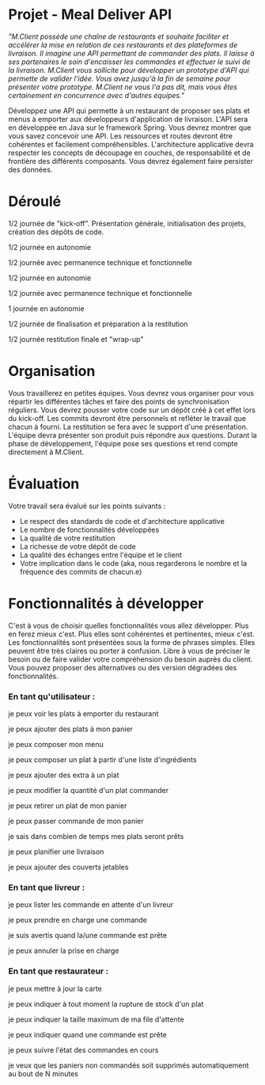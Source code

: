 # Projet - Meal Deliver API

*"M.Client possède une chaîne de restaurants et souhaite faciliter et accélérer la mise en relation de ces restaurants et des plateformes de livraison. Il imagine une API permettant de commander des plats. Il laisse à ses partenaires le soin d'encaisser les commandes et effectuer le suivi de la livraison. M.Client vous sollicite pour développer un prototype d'API qui permette de valider l'idée. Vous avez jusqu'à la fin de semaine pour présenter votre prototype. M.Client ne vous l'a pas dit, mais vous êtes certainement en concurrence avec d'autres équipes."*

Développez une API qui permette à un restaurant de proposer ses plats et menus à emporter aux développeurs d'application de livraison.
L'API sera en développée en Java sur le framework Spring. Vous devrez montrer que vous savez concevoir une API. Les ressources et routes devront être cohérentes et facilement compréhensibles. L'architecture applicative devra respecter les concepts de découpage en couches, de responsabilité et de frontière des différents composants. Vous devrez également faire persister des données.


# Déroulé

1/2 journée de "kick-off". Présentation générale, initialisation des projets, création des dépôts de code.

1/2 journée en autonomie

1/2 journée avec permanence technique et fonctionnelle

1/2 journée en autonomie

1/2 journée avec permanence technique et fonctionnelle

1 journée en autonomie

1/2 journée de finalisation et préparation à la restitution

1/2 journée restitution finale et "wrap-up"

# Organisation
Vous travaillerez en petites équipes. Vous devrez vous organiser pour vous répartir les différentes tâches et faire des points de synchronisation réguliers. Vous devrez pousser votre code sur un dépôt créé à cet effet lors du kick-off. Les commits devront être personnels et refléter le travail que chacun à fourni. La restitution se fera avec le support d'une présentation. L'équipe devra présenter son produit puis répondre aux questions. Durant la phase de développement, l'équipe pose ses questions et rend compte directement à M.Client.

# Évaluation
Votre travail sera évalué sur les points suivants :
* Le respect des standards de code et d'architecture applicative
* Le nombre de fonctionnalités développées
* La qualité de votre restitution
* La richesse de votre dépôt de code
* La qualité des échanges entre l'équipe et le client
* Votre implication dans le code (aka, nous regarderons le nombre et la fréquence des commits de chacun.e)

# Fonctionnalités à développer
C'est à vous de choisir quelles fonctionnalités vous allez développer. Plus en ferez mieux c'est. Plus elles sont cohérentes et pertinentes, mieux c'est.
Les fonctionnalités sont présentées sous la forme de phrases simples. Elles peuvent être très claires ou porter à confusion. Libre à vous de préciser le besoin ou de faire valider votre compréhension du besoin auprès du client. Vous pouvez proposer des alternatives ou des version dégradées des fonctionnalités.

### En tant qu'utilisateur : 
je peux voir les plats à emporter du restaurant

je peux ajouter des plats à mon panier

je peux composer mon menu

je peux composer un plat à partir d'une liste d'ingrédients

je peux ajouter des extra à un plat

je peux modifier la quantité d'un plat commander

je peux retirer un plat de mon panier

je peux passer commande de mon panier

je sais dans combien de temps mes plats seront prêts

je peux planifier une livraison

je peux ajouter des couverts jetables

### En tant que livreur :
je peux lister les commande en attente d'un livreur

je peux prendre en charge une commande

je suis avertis quand la/une commande est prête

je peux annuler la prise en charge

### En tant que restaurateur :
je peux mettre à jour la carte

je peux indiquer à tout moment la rupture de stock d'un plat

je peux indiquer la taille maximum de ma file d'attente

je peux indiquer quand une commande est prête

je peux suivre l'état des commandes en cours

je veux que les paniers non commandés soit supprimés automatiquement au bout de N minutes
